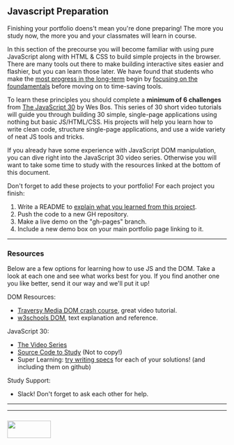 ## Javascript Preparation

Finishing your portfolio doens't mean you're done preparing! The more you study now, the more you and your classmates will learn in course.   

In this section of the precourse you will become familiar with using pure JavaScript along with HTML & CSS to build simple projects in the browser.  There are many tools out there to make building interactive sites easier and flashier, but you can learn those later.  We have found that students who make the [most progress in the long-term](https://medium.freecodecamp.org/is-vanilla-javascript-worth-learning-absolutely-c2c67140ac34) begin by [focusing on the foundamentals](https://snipcart.com/blog/learn-vanilla-javascript-before-using-js-frameworks) before moving on to time-saving tools.  

To learn these principles you should complete a __minimum of 6 challenges__ from [The JavaScript 30](https://javascript30.com) by Wes Bos. This series of 30 short video tutorials will guide you through building 30 simple, single-page applications using nothing but basic JS/HTML/CSS.  His projects will help you learn how to write clean code, structure single-page applications, and use a wide variety of neat JS tools and tricks.

If you already have some experience with JavaScript DOM manipulation, you can dive right into the JavaScript 30 video series.  Otherwise you will want to take some time to study with the resources linked at the bottom of this document.

Don't forget to add these projects to your portfolio!  For each project you finish:
1. Write a README to [explain what you learned from this project](https://www.makeuseof.com/tag/become-better-coder-keeping-programming-journal/).
2. Push the code to a new GH repository.
3. Make a live demo on the "gh-pages" branch.
4. Include a new demo box on your main portfolio page linking to it.

___

### Resources

Below are a few options for learning how to use JS and the DOM.  Take a look at each one and see what works best for you.  If you find another one you like better, send it our way and we'll put it up!


DOM Resources:
* [Traversy Media DOM crash course](https://www.youtube.com/watch?v=0ik6X4DJKCc), great video tutorial.  
* [w3schools DOM](https://www.w3schools.com/js/js_htmldom.asp), text explanation and reference.

JavaScript 30:
* [The Video Series](https://javascript30.com)
* [Source Code to Study](https://github.com/wesbos/JavaScript30) (Not to copy!)
* Super Learning: [try writing specs](https://github.com/elewa-academy/studying-with-specs/tree/master) for each of your solutions! (and including them on github)

Study Support:
* Slack!  Don't forget to ask each other for help.









___
___
### <a href="http://elewa.education/blog" target="_blank"><img src="https://user-images.githubusercontent.com/18554853/34921062-506450ae-f97d-11e7-875f-6feeb26ad72d.png" width="100" height="40"/></a>